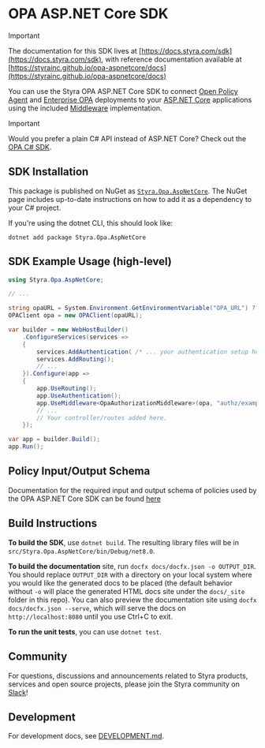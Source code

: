 # OPA ASP.NET Core SDK

> [!IMPORTANT]
> The documentation for this SDK lives at [https://docs.styra.com/sdk](https://docs.styra.com/sdk), with reference documentation available at [https://styrainc.github.io/opa-aspnetcore/docs](https://styrainc.github.io/opa-aspnetcore/docs)

You can use the Styra OPA ASP.NET Core SDK to connect [Open Policy Agent](https://www.openpolicyagent.org/) and [Enterprise OPA](https://www.styra.com/enterprise-opa/) deployments to your [ASP.NET Core](https://github.com/dotnet/aspnetcore) applications using the included [Middleware](https://learn.microsoft.com/en-us/aspnet/core/fundamentals/middleware/?view=aspnetcore-8.0) implementation.

> [!IMPORTANT]
> Would you prefer a plain C# API instead of ASP.NET Core? Check out the [OPA C# SDK](https://github.com/StyraInc/opa-csharp).


## SDK Installation

This package is published on NuGet as [`Styra.Opa.AspNetCore`](https://www.nuget.org/packages/Styra.Opa.AspNetCore). The NuGet page includes up-to-date instructions on how to add it as a dependency to your C# project.

If you're using the dotnet CLI, this should look like:

```shell
dotnet add package Styra.Opa.AspNetCore
```


## SDK Example Usage (high-level)

```csharp
using Styra.Opa.AspNetCore;

// ...

string opaURL = System.Environment.GetEnvironmentVariable("OPA_URL") ?? "http://localhost:8181";
OPAClient opa = new OPAClient(opaURL);

var builder = new WebHostBuilder()
    .ConfigureServices(services =>
    {
        services.AddAuthentication( /* ... your authentication setup here ... */ );
        services.AddRouting();
        // ...
    }).Configure(app =>
    {
        app.UseRouting();
        app.UseAuthentication();
        app.UseMiddleware<OpaAuthorizationMiddleware>(opa, "authz/exampleapp/routes/allow");
        // ...
        // Your controller/routes added here.
    });

var app = builder.Build();
app.Run();
```


## Policy Input/Output Schema

Documentation for the required input and output schema of policies used by the OPA ASP.NET Core SDK can be found [here](https://docs.styra.com/sdk/aspnetcore/reference/input-output-schema)


## Build Instructions

**To build the SDK**, use `dotnet build`. The resulting library files will be in `src/Styra.Opa.AspNetCore/bin/Debug/net8.0`.

**To build the documentation** site, run `docfx docs/docfx.json -o OUTPUT_DIR`. You should replace `OUTPUT_DIR` with a directory on your local system where you would like the generated docs to be placed (the default behavior without `-o` will place the generated HTML docs site under the `docs/_site` folder in this repo). You can also preview the documentation site using `docfx docs/docfx.json --serve`, which will serve the docs on `http://localhost:8080` until you use Ctrl+C to exit.

**To run the unit tests**, you can use `dotnet test`.


## Community

For questions, discussions and announcements related to Styra products, services and open source projects, please join
the Styra community on [Slack](https://communityinviter.com/apps/styracommunity/signup)!


## Development

For development docs, see [DEVELOPMENT.md](./DEVELOPMENT.md).
